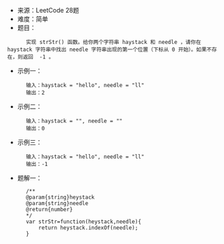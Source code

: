 * 来源：LeetCode 28题  
* 难度：简单  
* 题目：  

``` 
      实现 strStr() 函数。给你两个字符串 haystack 和 needle ，请你在 haystack 字符串中找出 needle 字符串出现的第一个位置（下标从 0 开始）。如果不存在，则返回  -1 。  
```
* 示例一：  

``` 
      输入：haystack = "hello", needle = "ll"
      输出：2
```
      
* 示例二：  

``` 
      输入：haystack = "", needle = ""
      输出：0
``` 
      
* 示例三：  

``` 
      输入：haystack = "hello", needle = "ll"
      输出：-1
```
      
* 题解一：  

``` 
      /**
      @param{string}heystack
      @param{string}needle
      @return{number}
      */
      var strStr=function(heystack,needle){
          return heystack.indexOf(needle);
      }
```

